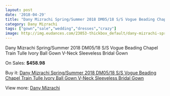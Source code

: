 ```yaml
---
layout: post
date: '2018-04-29'
title: "Dany Mizrachi Spring/Summer 2018 DM05/18 S/S Vogue Beading Chapel Train Tulle Ivory Ball Gown V-Neck Sleeveless Bridal Gown"
category: Dany Mizrachi
tags: ["gown","sale","wedding","dresses","crazy"]
image: http://img.eudances.com/23053-thickbox_default/dany-mizrachi-spring-summer-2018-dm05-18-s-s-vogue-beading-chapel-train-tulle-ivory-ball-gown-v-neck-sleeveless-bridal-gown.jpg
---
```

Dany Mizrachi Spring/Summer 2018 DM05/18 S/S Vogue Beading Chapel Train Tulle Ivory Ball Gown V-Neck Sleeveless Bridal Gown

On Sales: **$458.98**
<a href="https://www.eudances.com/en/dany-mizrachi/7374-dany-mizrachi-spring-summer-2018-dm05-18-s-s-vogue-beading-chapel-train-tulle-ivory-ball-gown-v-neck-sleeveless-bridal-gown.html"><amp-img layout="responsive" width="600" height="600" src="//img.eudances.com/23053-thickbox_default/dany-mizrachi-spring-summer-2018-dm05-18-s-s-vogue-beading-chapel-train-tulle-ivory-ball-gown-v-neck-sleeveless-bridal-gown.jpg" alt="Dany Mizrachi Spring/Summer 2018 DM05/18 S/S Vogue Beading Chapel Train Tulle Ivory Ball Gown V-Neck Sleeveless Bridal Gown 0" /></a>
<a href="https://www.eudances.com/en/dany-mizrachi/7374-dany-mizrachi-spring-summer-2018-dm05-18-s-s-vogue-beading-chapel-train-tulle-ivory-ball-gown-v-neck-sleeveless-bridal-gown.html"><amp-img layout="responsive" width="600" height="600" src="//img.eudances.com/23056-thickbox_default/dany-mizrachi-spring-summer-2018-dm05-18-s-s-vogue-beading-chapel-train-tulle-ivory-ball-gown-v-neck-sleeveless-bridal-gown.jpg" alt="Dany Mizrachi Spring/Summer 2018 DM05/18 S/S Vogue Beading Chapel Train Tulle Ivory Ball Gown V-Neck Sleeveless Bridal Gown 1" /></a>
<a href="https://www.eudances.com/en/dany-mizrachi/7374-dany-mizrachi-spring-summer-2018-dm05-18-s-s-vogue-beading-chapel-train-tulle-ivory-ball-gown-v-neck-sleeveless-bridal-gown.html"><amp-img layout="responsive" width="600" height="600" src="//img.eudances.com/23055-thickbox_default/dany-mizrachi-spring-summer-2018-dm05-18-s-s-vogue-beading-chapel-train-tulle-ivory-ball-gown-v-neck-sleeveless-bridal-gown.jpg" alt="Dany Mizrachi Spring/Summer 2018 DM05/18 S/S Vogue Beading Chapel Train Tulle Ivory Ball Gown V-Neck Sleeveless Bridal Gown 2" /></a>
<a href="https://www.eudances.com/en/dany-mizrachi/7374-dany-mizrachi-spring-summer-2018-dm05-18-s-s-vogue-beading-chapel-train-tulle-ivory-ball-gown-v-neck-sleeveless-bridal-gown.html"><amp-img layout="responsive" width="600" height="600" src="//img.eudances.com/23054-thickbox_default/dany-mizrachi-spring-summer-2018-dm05-18-s-s-vogue-beading-chapel-train-tulle-ivory-ball-gown-v-neck-sleeveless-bridal-gown.jpg" alt="Dany Mizrachi Spring/Summer 2018 DM05/18 S/S Vogue Beading Chapel Train Tulle Ivory Ball Gown V-Neck Sleeveless Bridal Gown 3" /></a>

Buy it: [Dany Mizrachi Spring/Summer 2018 DM05/18 S/S Vogue Beading Chapel Train Tulle Ivory Ball Gown V-Neck Sleeveless Bridal Gown](https://www.eudances.com/en/dany-mizrachi/7374-dany-mizrachi-spring-summer-2018-dm05-18-s-s-vogue-beading-chapel-train-tulle-ivory-ball-gown-v-neck-sleeveless-bridal-gown.html "Dany Mizrachi Spring/Summer 2018 DM05/18 S/S Vogue Beading Chapel Train Tulle Ivory Ball Gown V-Neck Sleeveless Bridal Gown")

View more: [Dany Mizrachi](https://www.eudances.com/en/111-dany-mizrachi "Dany Mizrachi")